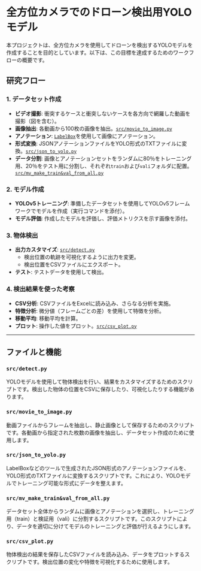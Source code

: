 # 全方位カメラでのドローン検出用YOLOモデル

本プロジェクトは、全方位カメラを使用してドローンを検出するYOLOモデルを作成することを目的としています。以下は、この目標を達成するためのワークフローの概要です。

## 研究フロー

### 1. データセット作成
- **ビデオ撮影**: 衝突するケースと衝突しないケースを各方向で網羅した動画を撮影（図を含む）。
- **画像抽出**: 各動画から100枚の画像を抽出。[`src/movie_to_image.py`](#src_movie_to_image_py)
- **アノテーション**: [`LabelBox`](https://labelbox.com/)を使用して画像にアノテーション。
- **形式変換**: JSONアノテーションファイルをYOLO形式のTXTファイルに変換。[`src/json_to_yolo.py`](#src_json_to_yolo_py)
- **データ分割**: 画像とアノテーションセットをランダムに80％をトレーニング用、20％をテスト用に分割し、それぞれ`train`および`vali`フォルダに配置。[`src/mv_make_train&val_from_all.py`](#src_mv_make_train_val_from_all_py)

### 2. モデル作成
- **YOLOv5トレーニング**: 準備したデータセットを使用してYOLOv5フレームワークでモデルを作成（実行コマンドを添付）。
- **モデル評価**: 作成したモデルを評価し、評価メトリクスを示す画像を添付。

### 3. 物体検出
- **出力カスタマイズ**: [`src/detect.py`](#src_detect_py)
  - 検出位置の軌跡を可視化するように出力を変更。
  - 検出位置をCSVファイルにエクスポート。
- **テスト**: テストデータを使用して検出。

### 4. 検出結果を使った考察
- **CSV分析**: CSVファイルをExcelに読み込み、さらなる分析を実施。
- **特徴分析**: 微分値（フレームごとの差）を使用して特徴を分析。
- **移動平均**: 移動平均を計算。
- **プロット**: 操作した値をプロット。[`src/csv_plot.py`](#src_csv_plot_py)

---

## ファイルと機能

### <a id="src_detect_py">**`src/detect.py`**</a>
YOLOモデルを使用して物体検出を行い、結果をカスタマイズするためのスクリプトです。検出した物体の位置をCSVに保存したり、可視化したりする機能があります。

### <a id="src_movie_to_image_py">**`src/movie_to_image.py`**</a>
動画ファイルからフレームを抽出し、静止画像として保存するためのスクリプトです。各動画から指定された枚数の画像を抽出し、データセット作成のために使用します。

### <a id="src_json_to_yolo_py">**`src/json_to_yolo.py`**</a>
LabelBoxなどのツールで生成されたJSON形式のアノテーションファイルを、YOLO形式のTXTファイルに変換するスクリプトです。これにより、YOLOモデルでトレーニング可能な形式にデータを整えます。

### <a id="src_mv_make_train_val_from_all_py">**`src/mv_make_train&val_from_all.py`**</a>
データセット全体からランダムに画像とアノテーションを選択し、トレーニング用（train）と検証用（vali）に分割するスクリプトです。このスクリプトにより、データを適切に分けてモデルのトレーニングと評価が行えるようにします。

### <a id="src_csv_plot_py">**`src/csv_plot.py`**</a>
物体検出の結果を保存したCSVファイルを読み込み、データをプロットするスクリプトです。検出位置の変化や特徴を可視化するために使用します。








